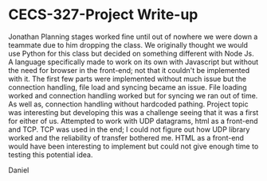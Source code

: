 # CECS-327-Project Write-up

Jonathan
Planning stages worked fine until out of nowhere we were down a teammate due to him dropping the class. We originally thought we would use Python for this class but decided on something different with Node Js. A language specifically made to work on its own with Javascript but without the need for browser in the front-end; not that it couldn't be implemented with it. The first few parts were implemented without much issue but the connection handling, file load and syncing became an issue. File loading worked and connection handling worked but for syncing we ran out of time. As well as, connection handling without hardcoded pathing. 
Project topic was interesting but developing this was a challenge seeing that it was a first for either of us. Attempted to work with UDP datagrams, html as a front-end and TCP. TCP was used in the end; I could not figure out how UDP library worked and the reliability of transfer bothered me. HTML as a front-end would have been interesting to implement but could not give enough time to testing this potential idea.

Daniel